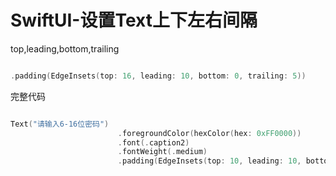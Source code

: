 # SwiftUI-设置Text上下左右间隔

top,leading,bottom,trailing

``` swift

.padding(EdgeInsets(top: 16, leading: 10, bottom: 0, trailing: 5))

```

完整代码

``` swift

Text("请输入6-16位密码")
                        .foregroundColor(hexColor(hex: 0xFF0000))
                        .font(.caption2)
                        .fontWeight(.medium)
                        .padding(EdgeInsets(top: 10, leading: 10, bottom: 0, trailing: 0))

```